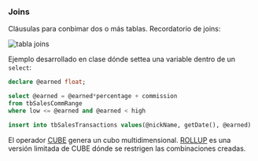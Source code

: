 ### Joins

Cláusulas para conbimar dos o más tablas. Recordatorio de joins:

![tabla joins](https://ingenieriadesoftware.es/wp-content/uploads/2018/07/sqljoin.jpeg)

Ejemplo desarrollado en clase dónde settea una variable dentro de un `select`:

```sql
declare @earned float;

select @earned = @earned*percentage + commission
from tbSalesCommRange
where low <= @earned and @earned < high

insert into tbSalesTransactions values(@nickName, getDate(), @earned)
```

El operador [CUBE](https://www.sqlservertutorial.net/sql-server-basics/sql-server-cube/) genera un cubo multidimensional. [ROLLUP](https://www.sqltutorial.org/sql-rollup/) es una versión limitada de CUBE dónde se restrigen las combinaciones creadas.
